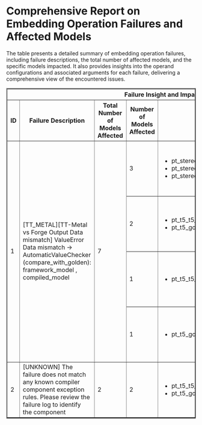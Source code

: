 <h1>Comprehensive Report on Embedding Operation Failures and Affected Models</h1>
<p>The table presents a detailed summary of embedding operation failures, including failure descriptions, the total number of affected models, and the specific models impacted. It also provides insights into the operand configurations and associated arguments for each failure, delivering a comprehensive view of the encountered issues.</p>
<table border="2">
	<thead>
		<tr style="text-align: center;">
			<th colspan="5">Failure Insight and Impacted Models</th>
			<th colspan="2">Embedding Operation Details</th>
		</tr>
		<tr style="text-align: center;">
			<th>ID</th>
			<th>Failure Description</th>
			<th>Total Number of Models Affected</th>
			<th>Number of Models Affected</th>
			<th>Affected Models</th>
			<th>Operands</th>
			<th>Arguments</th>
		</tr>
	</thead>
	<tbody>
		<tr>
			<td rowspan="4">1</td>
			<td rowspan="4">[TT_METAL][TT-Metal vs Forge Output Data mismatch] ValueError Data mismatch -> AutomaticValueChecker (compare_with_golden): framework_model , compiled_model</td>
			<td rowspan="4">7</td>
			<td>3</td>
			<td><ul><li>pt_stereo_facebook_musicgen_small_music_generation_hf</li><li>pt_stereo_facebook_musicgen_large_music_generation_hf</li><li>pt_stereo_facebook_musicgen_medium_music_generation_hf</li></ul></td>
			<td>Operand(type=Constant, name=const_3153, dtype=int32)<br><div align='center'>X</div>Operand(type=Parameter, shape=(32, 12), dtype=float32)</td>
			<td></td>
		</tr>
		<tr>
			<td>2</td>
			<td><ul><li>pt_t5_t5_large_text_gen_hf</li><li>pt_t5_google_flan_t5_large_text_gen_hf</li></ul></td>
			<td>Operand(type=Constant, name=const_40, dtype=int32)<br><div align='center'>X</div>Operand(type=Parameter, shape=(32, 16), dtype=float32)</td>
			<td></td>
		</tr>
		<tr>
			<td>1</td>
			<td><ul><li>pt_t5_t5_small_text_gen_hf</li></ul></td>
			<td>Operand(type=Constant, name=const_40, dtype=int32)<br><div align='center'>X</div>Operand(type=Parameter, shape=(32, 8), dtype=float32)</td>
			<td></td>
		</tr>
		<tr>
			<td>1</td>
			<td><ul><li>pt_t5_google_flan_t5_small_text_gen_hf</li></ul></td>
			<td>Operand(type=Constant, name=const_40, dtype=int32)<br><div align='center'>X</div>Operand(type=Parameter, shape=(32, 6), dtype=float32)</td>
			<td></td>
		</tr>
		<tr>
			<td rowspan="1">2</td>
			<td rowspan="1">[UNKNOWN] The failure does not match any known compiler component exception rules. Please review the failure log to identify the component</td>
			<td rowspan="1">2</td>
			<td>2</td>
			<td><ul><li>pt_t5_t5_base_text_gen_hf</li><li>pt_t5_google_flan_t5_base_text_gen_hf</li></ul></td>
			<td>Operand(type=Constant, name=const_40, dtype=int32)<br><div align='center'>X</div>Operand(type=Parameter, shape=(32, 12), dtype=float32)</td>
			<td></td>
		</tr>
	</tbody>
</table>

